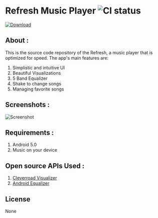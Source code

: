 # Refresh Music Player ![CI status](https://img.shields.io/badge/build-beta-orange.svg)
[![Download](https://github.com/devendrakushwah/Refresh-Music-Player/blob/master/screens/gp.png)](https://play.google.com/store/apps/details?id=example.com.refresh)
## About :
This is the source code repository of the Refresh, a music player that is optimized for speed.
The app's main features are:
1. Simplistic and intuitive UI
2. Beautiful Visualizations
3. 5 Band Equalizer
4. Shake to change songs
5. Managing favorite songs

## Screenshots : 
![Screenshot](https://github.com/devendrakushwah/Refresh-Music-Player/blob/master/screens/screen.jpg)
## Requirements :
1. Android 5.0
2. Music on your device

## Open source APIs Used :
1. [Cleverroad Visualizer](https://github.com/Cleveroad/WaveInApp)
2. [Android Equalizer](https://github.com/mosamabinomar/AndroidEqualizer)

## License
None
